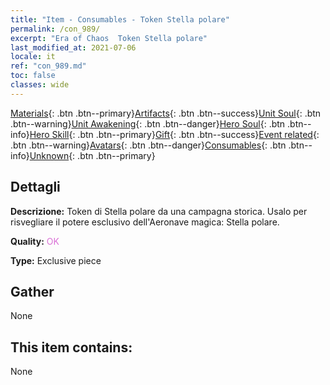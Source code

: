 ```yaml
---
title: "Item - Consumables - Token Stella polare"
permalink: /con_989/
excerpt: "Era of Chaos  Token Stella polare"
last_modified_at: 2021-07-06
locale: it
ref: "con_989.md"
toc: false
classes: wide
---
```

 [Materials](/ItemsIT/){: .btn .btn--primary}[Artifacts](/ItemsIT/Artifacts/){: .btn .btn--success}[Unit Soul](/ItemsIT/UnitSoul/){: .btn .btn--warning}[Unit Awakening](/ItemsIT/UnitAwakening/){: .btn .btn--danger}[Hero Soul](/ItemsIT/HeroSoul/){: .btn .btn--info}[Hero Skill](/ItemsIT/HeroSkill/){: .btn .btn--primary}[Gift](/ItemsIT/Gift/){: .btn .btn--success}[Event related](/ItemsIT/Events/){: .btn .btn--warning}[Avatars](/ItemsIT/Avatars/){: .btn .btn--danger}[Consumables](/ItemsIT/Consumables/){: .btn .btn--info}[Unknown](/ItemsIT/Unknown/){: .btn .btn--primary}

## Dettagli
 **Descrizione:** Token di Stella polare da una campagna storica. Usalo per risvegliare il potere esclusivo dell'Aeronave magica: Stella polare.

 **Quality:** <span style="color: #DA70D6">OK</span>

 **Type:** Exclusive piece

## Gather

  None

## This item contains:

  None

